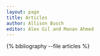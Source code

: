 ```yaml
---
layout: page
title: Articles
author: Allison Busch
editor: Alex Gil and Manan Ahmed
---
```


{% bibliography --file articles %}